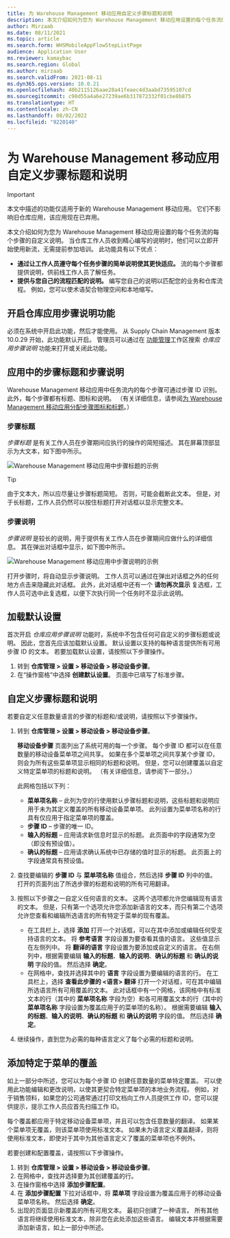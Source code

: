 ```yaml
---
title: 为 Warehouse Management 移动应用自定义步骤标题和说明
description: 本文介绍如何为您为 Warehouse Management 移动应用设置的每个任务流的每个步骤的自定义说明。
author: Mirzaab
ms.date: 08/11/2021
ms.topic: article
ms.search.form: WHSMobileAppFlowStepListPage
audience: Application User
ms.reviewer: kamaybac
ms.search.region: Global
ms.author: mirzaab
ms.search.validFrom: 2021-08-11
ms.dyn365.ops.version: 10.0.21
ms.openlocfilehash: 40b2115126aae28a41feaec4d3aabd73595107cd
ms.sourcegitcommit: c98d55a4a6e27239ae6b317872332f01cbe8b875
ms.translationtype: HT
ms.contentlocale: zh-CN
ms.lasthandoff: 08/02/2022
ms.locfileid: "9220140"
---
```

# <a name="customize-step-titles-and-instructions-for-the-warehouse-management-mobile-app"></a>为 Warehouse Management 移动应用自定义步骤标题和说明

> [!IMPORTANT]
> 本文中描述的功能仅适用于新的 Warehouse Management 移动应用。 它们不影响旧仓库应用，该应用现在已弃用。

本文介绍如何为您为 Warehouse Management 移动应用设置的每个任务流的每个步骤的自定义说明。 当仓库工作人员收到精心编写的说明时，他们可以立即开始使用新流，无需提前参加培训。 此功能具有以下优点：

- **通过让工作人员遵守每个任务步骤的简单说明使其更快适应。** 流的每个步骤都提供说明，供前线工作人员了解任务。
- **提供与您自己的流程匹配的说明。** 编写您自己的说明以匹配您的业务和仓库流程。 例如，您可以使术语契合物理空间和本地缩写。

## <a name="turn-on-the-warehouse-app-step-instructions-feature"></a>开启仓库应用步骤说明功能

必须在系统中开启此功能，然后才能使用。 从 Supply Chain Management 版本 10.0.29 开始，此功能默认开启。 管理员可以通过在 [功能管理](../../fin-ops-core/fin-ops/get-started/feature-management/feature-management-overview.md)工作区搜索 *仓库应用步骤说明* 功能来打开或关闭此功能。

## <a name="step-titles-and-step-instructions-in-the-app"></a>应用中的步骤标题和步骤说明

Warehouse Management 移动应用中任务流内的每个步骤可通过步骤 ID 识别。 此外，每个步骤都有标题、图标和说明。 （有关详细信息，请参阅[为 Warehouse Management 移动应用分配步骤图标和标题](step-icons-titles.md)。）

### <a name="step-titles"></a>步骤标题

*步骤标题* 是有关工作人员在步骤期间应执行的操作的简短描述。 其在屏幕顶部显示为大文本，如下图中所示。

![Warehouse Management 移动应用中步骤标题的示例](media/wma-step-title.png "Warehouse Management 移动应用中步骤标题的示例")

> [!TIP]
> 由于文本大，所以应尽量让步骤标题简短。 否则，可能会截断此文本。 但是，对于长标题，工作人员仍然可以按住标题打开对话框以显示完整文本。

### <a name="step-instructions"></a>步骤说明

*步骤说明* 是较长的说明，用于提供有关工作人员在步骤期间应做什么的详细信息。 其在弹出对话框中显示，如下图中所示。

![Warehouse Management 移动应用中步骤说明的示例](media/wma-step-instructions.png "Warehouse Management 移动应用中步骤说明的示例")

打开步骤时，将自动显示步骤说明。 工作人员可以通过在弹出对话框之外的任何地方点击来隐藏此对话框。 此外，此对话框中还有一个 **请勿再次显示** 复选框，工作人员可选中此复选框，以便下次执行同一个任务时不显示此说明。

## <a name="load-the-default-setup"></a>加载默认设置

首次开启 *仓库应用步骤说明* 功能时，系统中不包含任何可自定义的步骤标题或说明。 因此，您首先应该加载默认设置。 默认设置以支持的每种语言提供所有可用步骤 ID 的文本。 若要加载默认设置，请按照以下步骤操作。

1. 转到 **仓库管理 \> 设置 \> 移动设备 \> 移动设备步骤**。
1. 在“操作窗格”中选择 **创建默认设置**。 页面中已填写了标准步骤。

## <a name="customize-step-titles-and-instructions"></a>自定义步骤标题和说明

若要自定义任意数量语言的步骤的标题和/或说明，请按照以下步骤操作。

1. 转到 **仓库管理 \> 设置 \> 移动设备 \> 移动设备步骤**。

    **移动设备步骤** 页面列出了系统可用的每一个步骤。 每个步骤 ID 都可以在任意数量的移动设备菜单项之间共享。 如果在多个菜单项之间共享某个步骤 ID，则会为所有这些菜单项显示相同的标题和说明。 但是，您可以创建覆盖以自定义特定菜单项的标题和说明。 （有关详细信息，请参阅下一部分。）

    此网格包括以下列：

    - **菜单项名称** – 此列为空的行使用默认步骤标题和说明，这些标题和说明应用于未为其定义覆盖的所有移动设备菜单项。 此列设置为菜单项名称的行具有仅应用于指定菜单项的覆盖。
    - **步骤 ID** – 步骤的唯一 ID。
    - **输入的标题** – 应用请求新信息时显示的标题。 此页面中的字段通常为空（即没有预设值）。
    - **确认的标题** – 应用请求确认系统中已存储的值时显示的标题。 此页面上的字段通常具有预设值。

1. 查找要编辑的 **步骤 ID** 与 **菜单项名称** 值组合，然后选择 **步骤 ID** 列中的值。 打开的页面列出了所选步骤的标题和说明的所有可用翻译。
1. 按照以下步骤之一自定义任何语言的文本。 这两个选项都允许您编辑现有语言的文本。 但是，只有第一个选项允许您添加新语言的文本，而只有第二个选项允许您查看和编辑所选语言的所有特定于菜单的现有覆盖。

    - 在工具栏上，选择 **添加** 打开一个对话框，可以在其中添加或编辑任何受支持语言的文本。 将 **参考语言** 字段设置为要查看其值的语言。 这些值显示在左侧列中。 将 **翻译的语言** 字段设置为要添加或自定义的语言。 在右侧列中，根据需要编辑 **输入的标题**、**输入的说明**、**确认的标题** 和 **确认的说明** 字段的值。 然后选择 **确定**。
    - 在网格中，查找并选择其中的 **语言** 字段设置为要编辑的语言的行。 在工具栏上，选择 **查看此步骤的 &lt;语言&gt; 翻译** 打开一个对话框，可在其中编辑所选语言所有可用覆盖的文本。 此对话框中有一个网格，该网格中有标准文本的行（其中的 **菜单项名称** 字段为空）和各可用覆盖文本的行（其中的 **菜单项名称** 字段设置为覆盖应用于的菜单项的名称）。 根据需要编辑 **输入的标题**、**输入的说明**、**确认的标题** 和 **确认的说明** 字段的值。 然后选择 **确定**。

1. 继续操作，直到您为必需的每种语言定义了每个必需的标题和说明。

## <a name="add-menu-specific-overrides"></a>添加特定于菜单的覆盖

如上一部分中所述，您可以为每个步骤 ID 创建任意数量的菜单特定覆盖。 可以使用此功能编辑和更改说明，以使其更契合特定菜单项的本地业务流程。 例如，对于销售领料，如果您的公司通常通过打印文档向工作人员提供工作 ID，您可以提供提示，提示工作人员应首先扫描工作 ID。

每个覆盖都应用于特定移动设备菜单项，并且可以包含任意数量的翻译。 如果某个菜单项无覆盖，则该菜单项使用标准文本。 如果未为语言定义覆盖翻译，则将使用标准文本，即使对于其中为其他语言定义了覆盖的菜单项也不例外。

若要创建和配置覆盖，请按照以下步骤操作。

1. 转到 **仓库管理 \> 设置 \> 移动设备 \> 移动设备步骤**。
1. 在网格中，查找并选择要为其创建覆盖的行。
1. 在操作窗格中选择 **添加步骤配置**。
1. 在 **添加步骤配置** 下拉对话框中，将 **菜单项** 字段设置为覆盖应用于的移动设备菜单项名称。 然后选择 **确定**。
1. 出现的页面显示新覆盖的所有可用文本。 最初只创建了一种语言。 所有其他语言将继续使用标准文本，除非您在此处添加这些语言。 编辑文本并根据需要添加新语言，如上一部分中所述。
